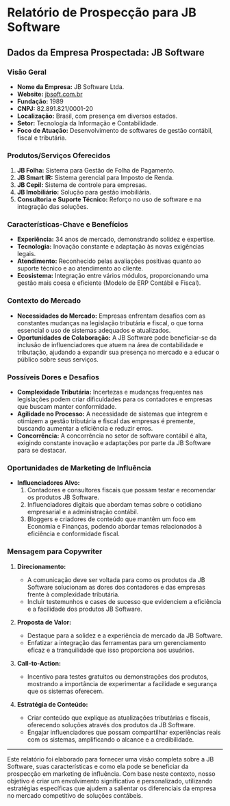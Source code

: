 # Relatório de Prospecção para JB Software

## Dados da Empresa Prospectada: JB Software

### Visão Geral
- **Nome da Empresa:** JB Software Ltda.
- **Website:** [jbsoft.com.br](http://www.jbsoft.com.br)
- **Fundação:** 1989
- **CNPJ:** 82.891.821/0001-20
- **Localização:** Brasil, com presença em diversos estados.
- **Setor:** Tecnologia da Informação e Contabilidade.
- **Foco de Atuação:** Desenvolvimento de softwares de gestão contábil, fiscal e tributária.

### Produtos/Serviços Oferecidos
1. **JB Folha:** Sistema para Gestão de Folha de Pagamento.
2. **JB Smart IR:** Sistema gerencial para Imposto de Renda.
3. **JB Cepil:** Sistema de controle para empresas.
4. **JB Imobiliário:** Solução para gestão imobiliária.
5. **Consultoria e Suporte Técnico:** Reforço no uso de software e na integração das soluções.

### Características-Chave e Benefícios
- **Experiência:** 34 anos de mercado, demonstrando solidez e expertise.
- **Tecnologia:** Inovação constante e adaptação às novas exigências legais.
- **Atendimento:** Reconhecido pelas avaliações positivas quanto ao suporte técnico e ao atendimento ao cliente.
- **Ecosistema:** Integração entre vários módulos, proporcionando uma gestão mais coesa e eficiente (Modelo de ERP Contábil e Fiscal).

### Contexto do Mercado
- **Necessidades do Mercado:** Empresas enfrentam desafios com as constantes mudanças na legislação tributária e fiscal, o que torna essencial o uso de sistemas adequados e atualizados.
- **Oportunidades de Colaboração:** A JB Software pode beneficiar-se da inclusão de influenciadores que atuem na área de contabilidade e tributação, ajudando a expandir sua presença no mercado e a educar o público sobre seus serviços.

### Possíveis Dores e Desafios
- **Complexidade Tributária:** Incertezas e mudanças frequentes nas legislações podem criar dificuldades para os contadores e empresas que buscam manter conformidade.
- **Agilidade no Processo:** A necessidade de sistemas que integrem e otimizem a gestão tributária e fiscal das empresas é premente, buscando aumentar a eficiência e reduzir erros.
- **Concorrência:** A concorrência no setor de software contábil é alta, exigindo constante inovação e adaptações por parte da JB Software para se destacar.

### Oportunidades de Marketing de Influência
- **Influenciadores Alvo:**
  1. Contadores e consultores fiscais que possam testar e recomendar os produtos JB Software.
  2. Influenciadores digitais que abordam temas sobre o cotidiano empresarial e a administração contábil.
  3. Bloggers e criadores de conteúdo que mantêm um foco em Economia e Finanças, podendo abordar temas relacionados à eficiência e conformidade fiscal.

### Mensagem para Copywriter
1. **Direcionamento:**
   - A comunicação deve ser voltada para como os produtos da JB Software solucionam as dores dos contadores e das empresas frente à complexidade tributária.
   - Incluir testemunhos e cases de sucesso que evidenciem a eficiência e a facilidade dos produtos JB Software.

2. **Proposta de Valor:**
   - Destaque para a solidez e a experiência de mercado da JB Software.
   - Enfatizar a integração das ferramentas para um gerenciamento eficaz e a tranquilidade que isso proporciona aos usuários.

3. **Call-to-Action:**
   - Incentivo para testes gratuitos ou demonstrações dos produtos, mostrando a importância de experimentar a facilidade e segurança que os sistemas oferecem.

4. **Estratégia de Conteúdo:**
   - Criar conteúdo que explique as atualizações tributárias e fiscais, oferecendo soluções através dos produtos da JB Software.
   - Engajar influenciadores que possam compartilhar experiências reais com os sistemas, amplificando o alcance e a credibilidade.

---

Este relatório foi elaborado para fornecer uma visão completa sobre a JB Software, suas características e como ela pode se beneficiar da prospecção em marketing de influência. Com base neste contexto, nosso objetivo é criar um envolvimento significativo e personalizado, utilizando estratégias específicas que ajudem a salientar os diferenciais da empresa no mercado competitivo de soluções contábeis.